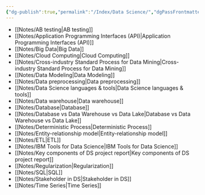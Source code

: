 ```yaml
---
{"dg-publish":true,"permalink":"/Index/Data Science/","dgPassFrontmatter":true,"noteIcon":""}
---
```


- [[Notes/AB testing\|AB testing]]
- [[Notes/Application Programming Interfaces (API)\|Application Programming Interfaces (API)]]
- [[Notes/Big Data\|Big Data]]
- [[Notes/Cloud Computing\|Cloud Computing]]
- [[Notes/Cross-industry Standard Process for Data Mining\|Cross-industry Standard Process for Data Mining]]
- [[Notes/Data Modeling\|Data Modeling]]
- [[Notes/Data preprocessing\|Data preprocessing]]
- [[Notes/Data Science languages & tools\|Data Science languages & tools]]
- [[Notes/Data warehouse\|Data warehouse]]
- [[Notes/Database\|Database]]
- [[Notes/Database vs Data Warehouse vs Data Lake\|Database vs Data Warehouse vs Data Lake]]
- [[Notes/Deterministic Process\|Deterministic Process]]
- [[Notes/Entity-relationship model\|Entity-relationship model]]
- [[Notes/ETL\|ETL]]
- [[Notes/IBM Tools for Data Science\|IBM Tools for Data Science]]
- [[Notes/Key components of DS project report\|Key components of DS project report]]
- [[Notes/Regularization\|Regularization]]
- [[Notes/SQL\|SQL]]
- [[Notes/Stakeholder in DS\|Stakeholder in DS]]
- [[Notes/Time Series\|Time Series]]
